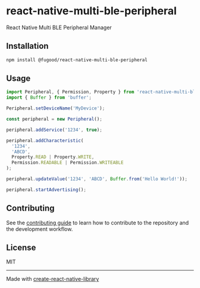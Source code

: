 # react-native-multi-ble-peripheral

React Native Multi BLE Peripheral Manager

## Installation

```sh
npm install @fugood/react-native-multi-ble-peripheral
```

## Usage

```js
import Peripheral, { Permission, Property } from 'react-native-multi-ble-peripheral';
import { Buffer } from 'buffer';

Peripheral.setDeviceName('MyDevice');

const peripheral = new Peripheral();

peripheral.addService('1234', true);

peripheral.addCharacteristic(
  '1234',
  'ABCD',
  Property.READ | Property.WRITE,
  Permission.READABLE | Permission.WRITEABLE
);

peripheral.updateValue('1234', 'ABCD', Buffer.from('Hello World!'));

peripheral.startAdvertising();
```

## Contributing

See the [contributing guide](CONTRIBUTING.md) to learn how to contribute to the repository and the development workflow.

## License

MIT

---

Made with [create-react-native-library](https://github.com/callstack/react-native-builder-bob)
